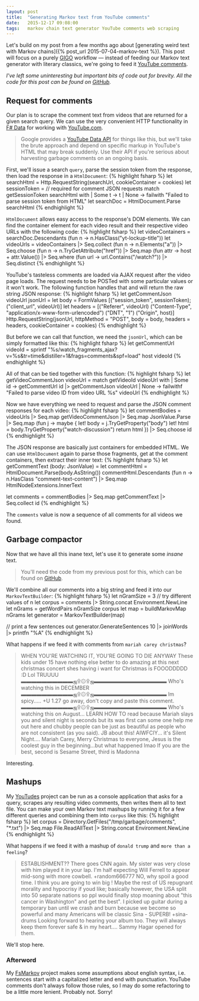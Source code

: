 ```yaml
---
layout: post
title:  "Generating Markov text from YouTube comments"
date:   2015-12-17 09:08:00
tags:	markov chain text generator YouTube comments web scraping
---
```

Let's build on my post from a few months ago about [generating weird text with Markov chains]({% post_url 2015-07-04-markov-text %}). This post will focus on a purely [GIGO](https://en.wikipedia.org/wiki/Garbage_in,_garbage_out) workflow — instead of feeding our Markov text generator with literary classics, we're going to feed it [YouTube comments](http://www.newyorker.com/humor/daily-shouts/comments-feeling-youtube).

*I've left some uninteresting but important bits of code out for brevity. All the code for this post can be found on [GitHub](https://github.com/taylorwood/YouTudes).*

## Request for comments
Our plan is to scrape the comment text from videos that are returned for a given search query. We can use the very convenient HTTP functionality in [F# Data](http://fsharp.github.io/FSharp.Data/) for working with [YouTube.com](https://www.youtube.com).

> Google provides a [YouTube Data API](https://developers.google.com/youtube/v3/docs/) for things like this, but we'll take the brute approach and depend on specific markup in YouTube's HTML that may break suddenly. Use their API if you're serious about harvesting garbage comments on an ongoing basis.

First, we'll issue a search `query`, parse the session token from the response, then load the response in a `HtmlDocument`:
{% highlight fsharp %}
let searchHtml = Http.RequestString(searchUrl, cookieContainer = cookies)
let sessionToken = // required for comment JSON requests
    match getSessionToken searchHtml with
    | Some t -> t
    | None -> failwith "Failed to parse session token from HTML"
let searchDoc = HtmlDocument.Parse searchHtml
{% endhighlight %}

`HtmlDocument` allows easy access to the response's DOM elements. We can find the container element for each video result and their respective video URLs with the following code:
{% highlight fsharp %}
let videoContainers = searchDoc.Descendants (fun n -> n.HasClass("yt-lockup-title"))
let videoUrls =
    videoContainers
    |> Seq.collect (fun n -> n.Elements("a"))
    |> Seq.choose (fun n -> n.TryGetAttribute("href"))
    |> Seq.map (fun attr -> host + attr.Value())
    |> Seq.where (fun url -> url.Contains("/watch?"))
    |> Seq.distinct
{% endhighlight %}

YouTube's tasteless comments are loaded via AJAX request after the video page loads. The request needs to be POSTed with some particular values or it won't work. The following function handles that and will return the raw string JSON response:
{% highlight fsharp %}
let getCommentJson videoUrl jsonUrl =
    let body =
        FormValues [("session_token", sessionToken); ("client_url", videoUrl)]
    let headers =  [("Referer", videoUrl)
                    ("Content-Type", "application/x-www-form-urlencoded")
                    ("DNT", "1")
                    ("Origin", host)]
    Http.RequestString(jsonUrl, httpMethod = "POST", body = body, headers = headers, cookieContainer = cookies)
{% endhighlight %}

But before we can call that function, we need the `jsonUrl`, which can be simply formatted like this:
{% highlight fsharp %}
let getCommentUrl videoId = sprintf "%s/watch_fragments_ajax?v=%s&tr=time&distiller=1&frags=comments&spf=load" host videoId
{% endhighlight %}

All of that can be tied together with this function:
{% highlight fsharp %}
let getVideoCommentJson videoUrl =
    match getVideoId videoUrl with
    | Some id -> getCommentUrl id |> getCommentJson videoUrl
    | None -> failwithf "Failed to parse video ID from video URL %s" videoUrl
{% endhighlight %}

Now we have everything we need to request and parse the JSON comment responses for each video:
{% highlight fsharp %}
let commentBodies =
    videoUrls
    |> Seq.map getVideoCommentJson
    |> Seq.map JsonValue.Parse
    |> Seq.map
        (fun j ->
            maybe {
                let! body = j.TryGetProperty("body")
                let! html = body.TryGetProperty("watch-discussion")
                return html
            })
    |> Seq.choose id
{% endhighlight %}

The JSON response are basically just containers for embedded HTML. We can use `HtmlDocument` again to parse those fragments, get at the comment containers, then extract their inner text:
{% highlight fsharp %}
let getCommentText (body: JsonValue) =
    let commentHtml = HtmlDocument.Parse(body.AsString())
    commentHtml.Descendants (fun n -> n.HasClass "comment-text-content")
    |> Seq.map HtmlNodeExtensions.InnerText

let comments = commentBodies |> Seq.map getCommentText |> Seq.collect id
{% endhighlight %}

The `comments` value is now a sequence of all comments for all videos we found.

## Garbage compactor
Now that we have all this inane text, let's use it to generate some *insane* text.

> You'll need the code from my previous post for this, which can be found on [GitHub](https://github.com/taylorwood/FsMarkov).

We'll combine all our comments into a big string and feed it into our `MarkovTextBuilder`:
{% highlight fsharp %}
let nGramSize = 3 // try different values of n
let corpus = comments |> String.concat Environment.NewLine
let nGrams = getWordPairs nGramSize corpus
let map = buildMarkovMap nGrams
let generator = MarkovTextBuilder(map)

// print a few sentences out
generator.GenerateSentences 10
|> joinWords
|> printfn "%A"
{% endhighlight %}

What happens if we feed it with comments from `mariah carey christmas`?

> WHEN YOU'RE WATCHING IT, YOU'RE GOING TO DIE ANYWAY﻿ These kids under 15 have nothing else better to do amazing at this next christmas concert shes having i want for Christmas is FOOODDDDD :D﻿ Lol﻿ TRUUUU﻿ ▬▬▬▬▬▬▬▬▬▬ஜ۩۞۩ஜ▬▬▬▬▬▬▬▬▬▬▬▬▬▬ Who's watching this in DECEMBER ▬▬▬▬▬▬▬▬▬▬ஜ۩۞۩ஜ▬▬▬▬▬▬▬▬▬▬▬▬▬▬﻿ Im spicy.....﻿ +U 1.27 go away, don't copy and paste this comment.﻿ ▬▬▬▬▬▬▬▬▬▬ஜ۩۞۩ஜ▬▬▬▬▬▬▬▬▬▬▬▬▬▬ Who's watching this on August... LEARN HOW TO read because Mariah slays you and silent night is seconds but its was first can some one help me out here and chubby people can be just as beautiful as people who are not consistent (as you said). JB about this! AIWFCIY... it's Silent Night.... Mariah Carey, Merry Christmas to everyone, Jesus is the coolest guy in the beginning...but what happened lmao﻿ If you are the best, second is Sesame Street, third is Madonna

Interesting.

## Mashups

My [YouTudes](https://github.com/taylorwood/YouTudes) project can be run as a console application that asks for a query, scrapes any resulting video comments, then writes them all to text file. You can make your own Markov text mashups by running it for a few different queries and combining them into `corpus` like this:
{% highlight fsharp %}
let corpus =
    Directory.GetFiles("/tmp/garbage/comments", "*.txt")
    |> Seq.map File.ReadAllText
    |> String.concat Environment.NewLine
{% endhighlight %}

What happens if we feed it with a mashup of `donald trump` and `more than a feeling`?

> ESTABLISHMENT?? There goes CNN again. My sister was very close with him﻿ played it in your lap.﻿ I'm half expecting Will Ferrell to appear mid-song with more cowbell.﻿ +random666777 NO, why spoil a good time.﻿ I think you are going to win big ! Maybe the rest of US repugnant morality and hypocrisy if youd like; basically however, the USA split into 50 separate nations so ppl would finally stop moaning about "this cancer in Washington" and get the best". I picked up guitar during a temporary ban until we crash and burn because we become so powerful and many Americans will be classic Sina - SUPERB!﻿ +sina-drums Looking forward to hearing your album too. They will always keep them forever safe & in my heart.... Sammy Hagar opened for them.

We'll stop here.

### Afterword

My [FsMarkov](https://github.com/taylorwood/FsMarkov) project makes some assumptions about english syntax, i.e. sentences start with a capitalized letter and end with punctuation. YouTube comments don't always follow those rules, so I may do some refactoring to be a little more lenient. Probably not. Sorry! 